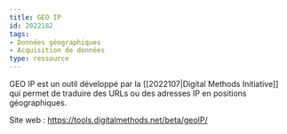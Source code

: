 ```yaml
---
title: GEO IP
id: 2022182
tags:
- Données géographiques
- Acquisition de données
type: ressource
---
```


GEO IP est un outil développé par la [[2022107|Digital Methods Initiative]] qui permet de traduire des URLs ou des adresses IP en positions géographiques.

Site web : <https://tools.digitalmethods.net/beta/geoIP/>

